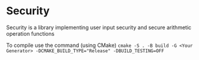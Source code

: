 # Security
Security is a library implementing user input security and secure arithmetic operation functions

To compile use the command (using CMake)
`cmake -S . -B build -G <Your Generator> -DCMAKE_BUILD_TYPE="Release" -DBUILD_TESTING=OFF`
